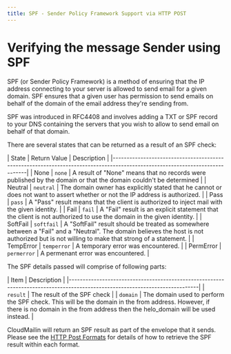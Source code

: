 ```yaml
---
title: SPF - Sender Policy Framework Support via HTTP POST
---
```


# Verifying the message Sender using SPF

SPF (or Sender Policy Framework) is a method of ensuring that the IP address connecting to your server is allowed to send email for a given domain. SPF ensures that a given user has permission to send emails on behalf of the domain of the email address they're sending from.

SPF was introduced in RFC4408 and involves adding a TXT or SPF record to your DNS containing the servers that you wish to allow to send email on behalf of that domain.

There are several states that can be returned as a result of an SPF check:

| State     | Return Value | Description |
|-----------------------------------------------------------------------------------------------------------------------------|
| None      | `none`      | A result of "None" means that no records were published by the domain or that the domain couldn't be determined |
| Neutral   | `neutral`   | The domain owner has explicitly stated that he cannot or does not want to assert whether or not the IP address is authorized. |
| Pass      | `pass`      | A "Pass" result means that the client is authorized to inject mail with the given identity.         |
| Fail      | `fail`      | A "Fail" result is an explicit statement that the client is not authorized to use the domain in the given identity. |
| SoftFail  | `softfail`  | A "SoftFail" result should be treated as somewhere between a "Fail" and a "Neutral".  The domain believes the host is not authorized but is not willing to make that strong of a statement.                                                      |
| TempError | `temperror` | A temporary error was encountered.                                                                              |
| PermError | `permerror` | A permenant error was encountered.                                                                              |

The SPF details passed will comprise of following parts:

| Item     | Description |
|-----------------------------------------------------------------------------------------------------------------------------|
| `result` | The result of the SPF check                                                                                      |
| `domain` | The domain used to perform the SPF check. This will be the domain in the from address. However, if there is no domain in the from address then the helo_domain will be used instead. |

CloudMailin will return an SPF result as part of the envelope that it sends. Please see the [HTTP Post Formats](http://localhost:3002/http_post_formats/) for details of how to retrieve the SPF result within each format.